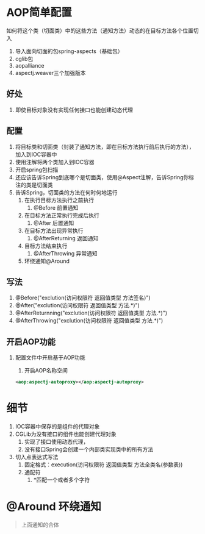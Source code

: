 # AOP简单配置

如何将这个类（切面类）中的这些方法（通知方法）动态的在目标方法各个位置切入

1. 导入面向切面的包spring-aspects（基础包）
2. cglib包
3. aopalliance
4. aspectj.weaver三个加强版本

## 好处

1. 即使目标对象没有实现任何接口也能创建动态代理

## 配置

1. 将目标类和切面类（封装了通知方法，即在目标方法执行前后执行的方法），加入到IOC容器中
2. 使用注解将两个类加入到IOC容器
3. 开启spring包扫描
4. 还应该告诉Spring到底哪个是切面类，使用@Aspect注解，告诉Spring你标注的类是切面类
5. 告诉Spring，切面类的方法在何时何地运行
   1. 在执行目标方法执行之前执行
      1. @Before  前置通知
   2. 在目标方法正常执行完成后执行
      1. @After  后置通知
   3. 在目标方法出现异常执行 
      1. @AfterReturning  返回通知
   4. 目标方法结束执行
      1. @AfterThrowing  异常通知
   5. 环绕通知@Around

## 写法

1. @Before("exclution(访问权限符 返回值类型 方法签名)")
2. @After("exclution(访问权限符 返回值类型 方法.*)")
3. @AfterReturnning("exclution(访问权限符 返回值类型 方法.*)")
4. @AfterThrowing("exclution(访问权限符 返回值类型 方法.*)")

## 开启AOP功能

1. 配置文件中开启基于AOP功能

   1. 开启AOP名称空间

   ```xml
   <aop:aspectj-autoproxy></aop:aspectj-autoproxy>
   ```

# 细节

1. IOC容器中保存的是组件的代理对象
2. CGLib为没有接口的组件也能创建代理对象
   1. 实现了接口使用动态代理，
   2. 没有接口Spring会创建一个内部类实现类中的所有方法
3. 切入点表达式写法
   1. 固定格式：execution(访问权限符 返回值类型 方法全类名(参数表))
   2. 通配符
      1. *匹配一个或者多个字符

# @Around 环绕通知

> 上面通知的合体

